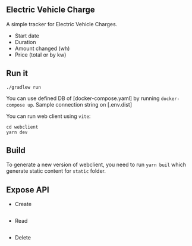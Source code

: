 Electric Vehicle Charge
---

A simple tracker for Electric Vehicle Charges.

- Start date
- Duration
- Amount changed (wh)
- Price (total or by kw)

## Run it

```shell
./gradlew run
```
You can use defined DB of [docker-compose.yaml] by running `docker-compose up`. Sample connection string on [.env.dist]

You can run web client using `vite`:
```shell
cd webclient
yarn dev
```

## Build

To generate a new version of webclient, you need to run `yarn buil` which generate static content for `static` folder.


## Expose API

- Create
    ```
    ```
- Read
    ```
    ```
- Delete
    ```
    ```
  
